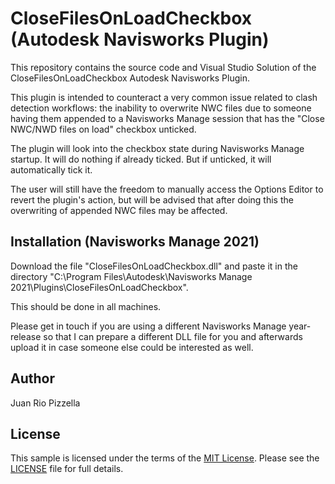 # CloseFilesOnLoadCheckbox (Autodesk Navisworks Plugin)

This repository contains the source code and Visual Studio Solution of the CloseFilesOnLoadCheckbox Autodesk Navisworks Plugin.

This plugin is intended to counteract a very common issue related to clash detection workflows: the inability to overwrite NWC files due to someone having them appended to a Navisworks Manage session that has the "Close NWC/NWD files on load" checkbox unticked.

The plugin will look into the checkbox state during Navisworks Manage startup. It will do nothing if already ticked. But if unticked, it will automatically tick it.

The user will still have the freedom to manually access the Options Editor to revert the plugin's action, but will be advised that after doing this the overwriting of appended NWC files may be affected.


## Installation (Navisworks Manage 2021)

Download the file "CloseFilesOnLoadCheckbox.dll" and paste it in the directory "C:\Program Files\Autodesk\Navisworks Manage 2021\Plugins\CloseFilesOnLoadCheckbox\".

This should be done in all machines.

Please get in touch if you are using a different Navisworks Manage year-release so that I can prepare a different DLL file for you and afterwards upload it in case someone else could be interested as well.


## Author

Juan Rio Pizzella


## License

This sample is licensed under the terms of the [MIT License](http://opensource.org/licenses/MIT).
Please see the [LICENSE](LICENSE) file for full details.
